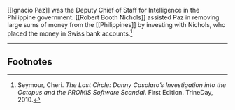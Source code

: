 [[Ignacio Paz]] was the Deputy Chief of Staff for Intelligence in the Philippine government. [[Robert Booth Nichols]] assisted Paz in removing large sums of money from the [[Philippines]] by investing with Nichols, who placed the money in Swiss bank accounts.[^1]

---
## Footnotes

[^1]: Seymour, Cheri. *The Last Circle: Danny Casolaro’s Investigation into the Octopus and the PROMIS Software Scandal*. First Edition. TrineDay, 2010.